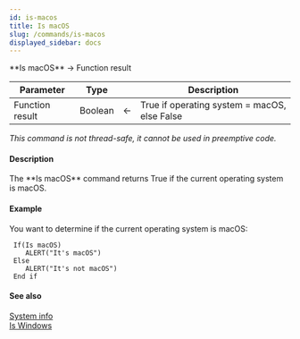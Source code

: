 ```yaml
---
id: is-macos
title: Is macOS
slug: /commands/is-macos
displayed_sidebar: docs
---
```


<!--REF #_command_.Is macOS.Syntax-->**Is macOS** -> Function result<!-- END REF-->
<!--REF #_command_.Is macOS.Params-->
| Parameter | Type |  | Description |
| --- | --- | --- | --- |
| Function result | Boolean | &#8592; | True if operating system = macOS, else False |

<!-- END REF-->

*This command is not thread-safe, it cannot be used in preemptive code.*


#### Description 

<!--REF #_command_.Is macOS.Summary-->The **Is macOS** command returns True if the current operating system is macOS.<!-- END REF--> 

#### Example 

You want to determine if the current operating system is macOS:

```4d
 If(Is macOS)
    ALERT("It's macOS")
 Else
    ALERT("It's not macOS")
 End if
```

#### See also 

[System info](system-info.md)  
[Is Windows](is-windows.md)  